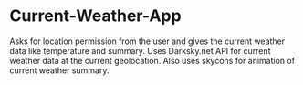 # Current-Weather-App
Asks for location permission from the user and gives the current weather data like temperature and summary. 
Uses Darksky.net API for current weather data at the current geolocation. Also uses skycons for animation of current weather summary.
